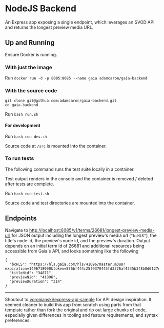 # NodeJS Backend

An Express app exposing a single endpoint, which leverages an SVOD API and returns the longest preview media URL.

## Up and Running

Ensure Docker is running.

### With just the image

Run `docker run -d -p 8085:8085 --name gaia adamcaron/gaia-backend`

### With the source code

```
git clone git@github.com:adamcaron/gaia-backend.git
cd gaia-backend
```

Run `bash run.sh`

#### For development

Run `bash run-dev.sh`

Source code at `/src` is mounted into the container.

### To run tests

The following command runs the test suite locally in a container.

Test output renders in the console and the container is removed / deleted after tests are complete.

Run `bash run-test.sh`

Source code and test directories are mounted into the container.

## Endpoints

Navigate to [http://localhost:8085/v1/terms/26681/longest-preview-media-url](http://localhost:8085/v1/terms/26681/longest-preview-media-url) for JSON output including the longest preview's media url (`"bcHLS"`), the title's node id, the preview's node id, and the preview's duration.  Output depends on an initial term id of 26681 and additional resources being accessible from Gaia's API, and looks something like the following:
```
{
  "bcHLS": "https://hls.gaia.com/hls/41096/master.m3u8?expiration=1496718000&token=576bf444c25f9370445fd3376af4235b348b0d6127d07a15f9fb38998b3007db",
  "titleNid": "34871",
  "previewNid": "41096",
  "previewDuration": "314"
}
```

----

Shoutout to [voronianski/express-api-sample](https://github.com/voronianski/express-api-sample) for API design inspiration.  It seemed cleaner to build this app from scratch using parts from that template rather than fork the original and rip out large chunks of code, especially given differences in tooling and feature requirements, and syntax preferences.
